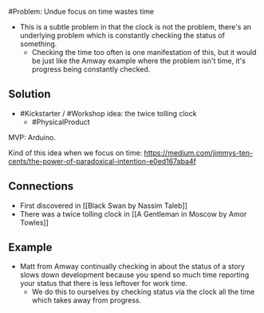 #Problem: Undue focus on time wastes time

- This is a subtle problem in that the clock is not the problem, there's an underlying problem which is constantly checking the status of something. 
	- Checking the time too often is one manifestation of this, but it would be just like the Amway example where the problem isn't time, it's progress being constantly checked. 


## Solution
- #Kickstarter / #Workshop idea: the twice tolling clock
	- #PhysicalProduct 

MVP: Arduino. 

Kind of this idea when we focus on time: https://medium.com/jimmys-ten-cents/the-power-of-paradoxical-intention-e0ed167aba4f


## Connections
- First discovered in [[Black Swan by Nassim Taleb]]
- There was a twice tolling clock in [[A Gentleman in Moscow by Amor Towles]]

## Example
- Matt from Amway continually checking in about the status of a story slows down development because you spend so much time reporting your status that there is less leftover for work time. 
	- We do this to ourselves by checking status via the clock all the time which takes away from progress. 